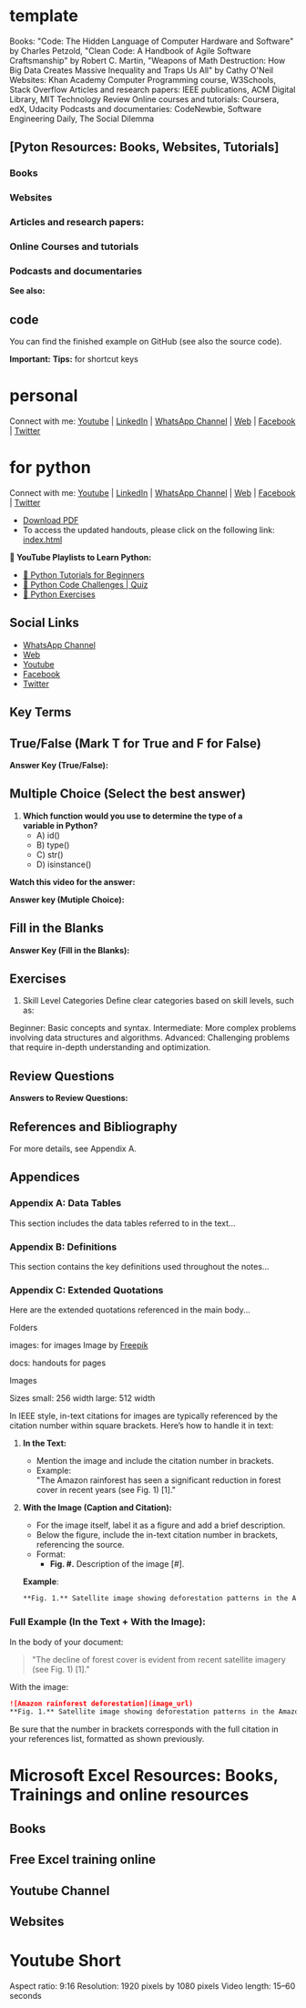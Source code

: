# template

Books: "Code: The Hidden Language of Computer Hardware and Software" by Charles Petzold, "Clean Code: A Handbook of Agile Software Craftsmanship" by Robert C. Martin, "Weapons of Math Destruction: How Big Data Creates Massive Inequality and Traps Us All" by Cathy O'Neil
Websites: Khan Academy Computer Programming course, W3Schools, Stack Overflow
Articles and research papers: IEEE publications, ACM Digital Library, MIT Technology Review
Online courses and tutorials: Coursera, edX, Udacity
Podcasts and documentaries: CodeNewbie, Software Engineering Daily, The Social Dilemma

## [Pyton Resources: Books, Websites, Tutorials]
### Books
### Websites
### Articles and research papers:
### Online Courses and tutorials
### Podcasts and documentaries

**See also:**

## code

You can find the finished example on GitHub (see also the source code).

**Important:**
**Tips:**
for shortcut keys
# personal 
Connect with me: [Youtube](https://www.youtube.com/yasirbhutta) \| [LinkedIn](https://www.linkedin.com/in/yasirbhutta/) \| [WhatsApp Channel](https://whatsapp.com/channel/0029VaC3BC160eBZZSs3CW0c) \| [Web](https://yasirbhutta.github.io/) \| [Facebook](https://www.facebook.com/yasirbhutta786) \| [Twitter](https://twitter.com/yasirbhutta)

# for python
Connect with me: [Youtube](https://www.youtube.com/yasirbhutta) \| [LinkedIn](https://www.linkedin.com/in/yasirbhutta/) \| [WhatsApp Channel](https://whatsapp.com/channel/0029VaeGV0517En4iyZGWn2P) \| [Web](https://yasirbhutta.github.io/) \| [Facebook](https://www.facebook.com/yasirbhutta786) \| [Twitter](https://twitter.com/yasirbhutta)

- [Download PDF](#)  
- To access the updated handouts, please click on the following link:
[index.html](../yasirbhutta.github.io/index.md)

**🎥 YouTube Playlists to Learn Python:**

- [🔗 Python Tutorials for Beginners](https://youtube.com/playlist?list=PLKYRx0Ibk7Vi-CC7ik98qT0VKK0F7ikja)
- [🔗 Python Code Challenges | Quiz](https://www.youtube.com/playlist?list=PLKYRx0Ibk7VjyzKhi5vH35GQKQl_TnWOn)
- [🔗 Python Exercises](https://www.youtube.com/playlist?list=PLKYRx0Ibk7Vh9nG-GwBzsjP5TfOCjv1LH)

## Social Links

- [WhatsApp Channel](https://whatsapp.com/channel/0029VaC3BC160eBZZSs3CW0c)
- [Web](https://yasirbhutta.github.io/)
- [Youtube](https://www.youtube.com/yasirbhutta)
- [Facebook](https://www.facebook.com/yasirbhutta786)
- [Twitter](https://twitter.com/yasirbhutta)

## Key Terms

## True/False (Mark T for True and F for False)

**Answer Key (True/False):**

## Multiple Choice (Select the best answer)

1. **Which function would you use to determine the type of a variable in Python?**
   - A) id()
   - B) type()
   - C) str()
   - D) isinstance()
  
**Watch this video for the answer:**

**Answer key (Mutiple Choice):**

## Fill in the Blanks

**Answer Key (Fill in the Blanks):**

## Exercises

1. Skill Level Categories
Define clear categories based on skill levels, such as:

Beginner: Basic concepts and syntax.
Intermediate: More complex problems involving data structures and algorithms.
Advanced: Challenging problems that require in-depth understanding and optimization.

## Review Questions

**Answers to Review Questions:**

## References and Bibliography

For more details, see Appendix A.

## **Appendices**

### **Appendix A: Data Tables**
This section includes the data tables referred to in the text...

### **Appendix B: Definitions**
This section contains the key definitions used throughout the notes...

### **Appendix C: Extended Quotations**
Here are the extended quotations referenced in the main body...

Folders

images: for images
Image by [Freepik]("https://www.freepik.com/free-vector/flat-design-hard-drive-illustration_25560978.htm)

docs: handouts for pages

Images

Sizes
small: 256 width
large: 512 width

In IEEE style, in-text citations for images are typically referenced by the citation number within square brackets. Here’s how to handle it in text:

1. **In the Text:**
   - Mention the image and include the citation number in brackets. 
   - Example:  
     "The Amazon rainforest has seen a significant reduction in forest cover in recent years (see Fig. 1) [1]."

2. **With the Image (Caption and Citation):**
   - For the image itself, label it as a figure and add a brief description.  
   - Below the figure, include the in-text citation number in brackets, referencing the source.
   - Format:  
     - **Fig. #.** Description of the image [#].

   **Example**:
   ```markdown
   **Fig. 1.** Satellite image showing deforestation patterns in the Amazon rainforest [1].
   ```

### Full Example (In the Text + With the Image):
In the body of your document:
> "The decline of forest cover is evident from recent satellite imagery (see Fig. 1) [1]."

With the image:
```markdown
![Amazon rainforest deforestation](image_url)
**Fig. 1.** Satellite image showing deforestation patterns in the Amazon rainforest [1].
```

Be sure that the number in brackets corresponds with the full citation in your references list, formatted as shown previously.




# Microsoft Excel Resources: Books, Trainings and online resources

## Books

## Free Excel training online

## Youtube Channel

## Websites


# Youtube Short

Aspect ratio: 9:16
Resolution: 1920 pixels by 1080 pixels
Video length: 15–60 seconds
